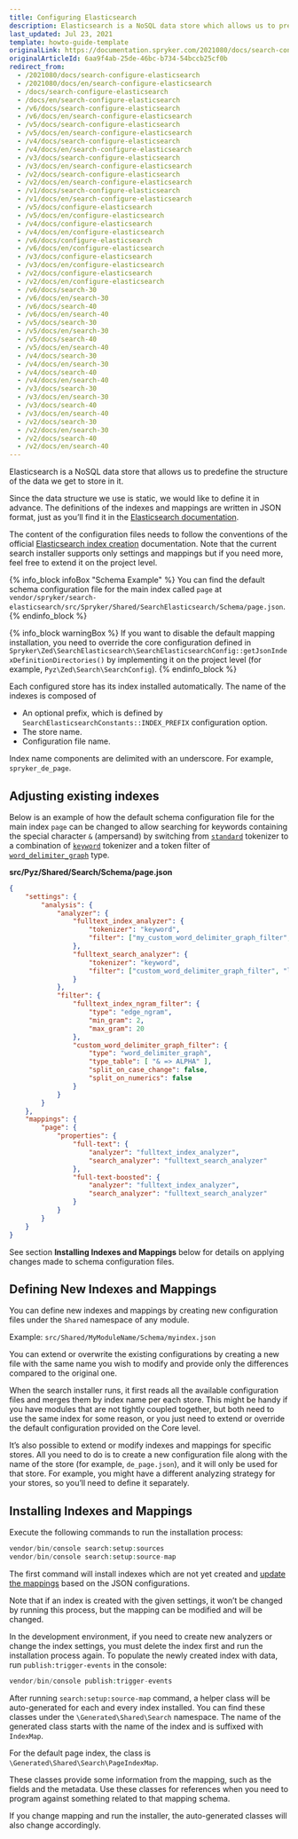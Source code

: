 ```yaml
---
title: Configuring Elasticsearch
description: Elasticsearch is a NoSQL data store which allows us to predefine the structure of the data we’ll be storing in it.
last_updated: Jul 23, 2021
template: howto-guide-template
originalLink: https://documentation.spryker.com/2021080/docs/search-configure-elasticsearch
originalArticleId: 6aa9f4ab-25de-46bc-b734-54bccb25cf0b
redirect_from:
  - /2021080/docs/search-configure-elasticsearch
  - /2021080/docs/en/search-configure-elasticsearch
  - /docs/search-configure-elasticsearch
  - /docs/en/search-configure-elasticsearch
  - /v6/docs/search-configure-elasticsearch
  - /v6/docs/en/search-configure-elasticsearch
  - /v5/docs/search-configure-elasticsearch
  - /v5/docs/en/search-configure-elasticsearch
  - /v4/docs/search-configure-elasticsearch
  - /v4/docs/en/search-configure-elasticsearch
  - /v3/docs/search-configure-elasticsearch
  - /v3/docs/en/search-configure-elasticsearch
  - /v2/docs/search-configure-elasticsearch
  - /v2/docs/en/search-configure-elasticsearch
  - /v1/docs/search-configure-elasticsearch
  - /v1/docs/en/search-configure-elasticsearch
  - /v5/docs/configure-elasticsearch
  - /v5/docs/en/configure-elasticsearch
  - /v4/docs/configure-elasticsearch
  - /v4/docs/en/configure-elasticsearch
  - /v6/docs/configure-elasticsearch
  - /v6/docs/en/configure-elasticsearch
  - /v3/docs/configure-elasticsearch
  - /v3/docs/en/configure-elasticsearch
  - /v2/docs/configure-elasticsearch
  - /v2/docs/en/configure-elasticsearch
  - /v6/docs/search-30
  - /v6/docs/en/search-30
  - /v6/docs/search-40
  - /v6/docs/en/search-40
  - /v5/docs/search-30
  - /v5/docs/en/search-30
  - /v5/docs/search-40
  - /v5/docs/en/search-40
  - /v4/docs/search-30
  - /v4/docs/en/search-30
  - /v4/docs/search-40
  - /v4/docs/en/search-40
  - /v3/docs/search-30
  - /v3/docs/en/search-30
  - /v3/docs/search-40
  - /v3/docs/en/search-40
  - /v2/docs/search-30
  - /v2/docs/en/search-30
  - /v2/docs/search-40
  - /v2/docs/en/search-40
---
```


Elasticsearch is a NoSQL data store that allows us to predefine the structure of the data we get to store in it.

Since the data structure we use is static, we would like to define it in advance. The definitions of the indexes and mappings are written in JSON format, just as you’ll find it in the [Elasticsearch documentation](https://www.elastic.co/guide/index.html?ultron=%5BEL%5D-%5BB%5D-%5BEMEA-General%5D-Exact&blade=adwords-s&Device=c&thor=elasticsearch%20documentation&gclid=EAIaIQobChMIhqvutbfJ5QIVB6WaCh3GYA3CEAAYASAAEgL-RPD_BwE).

The content of the configuration files needs to follow the conventions of the official [Elasticsearch index creation](https://www.elastic.co/guide/en/elasticsearch/reference/current/indices-create-index.html) documentation. Note that the current search installer supports only settings and mappings but if you need more, feel free to extend it on the project level.

{% info_block infoBox "Schema Example" %}
You can find the default schema configuration file for the main index called `page` at `vendor/spryker/search-elasticsearch/src/Spryker/Shared/SearchElasticsearch/Schema/page.json`.
{% endinfo_block %}

{% info_block warningBox %}
If you want to disable the default mapping installation, you need to override the core configuration defined in `Spryker\Zed\SearchElasticsearch\SearchElasticsearchConfig::getJsonIndexDefinitionDirectories()` by implementing it on the project level (for example, `Pyz\Zed\Search\SearchConfig`).
{% endinfo_block %}

Each configured store has its index installed automatically. The name of the indexes is composed of
* An optional prefix, which is defined by `SearchElasticsearchConstants::INDEX_PREFIX` configuration option.
* The store name.
* Configuration file name. 

Index name components are delimited with an underscore. For example, `spryker_de_page`.

## Adjusting existing indexes

Below is an example of how the default schema configuration file for the main index `page` can be changed to allow searching for keywords containing the special character `&` (ampersand) by switching from [`standard`](https://www.elastic.co/guide/en/elasticsearch/reference/current/analysis-standard-tokenizer.html) tokenizer to a combination of [`keyword`](https://www.elastic.co/guide/en/elasticsearch/reference/current/analysis-keyword-tokenizer.html) tokenizer and a token filter of [`word_delimiter_graph`](https://www.elastic.co/guide/en/elasticsearch/reference/8.2/analysis-word-delimiter-graph-tokenfilter.html) type.      

**src/Pyz/Shared/Search/Schema/page.json**

```json
{
    "settings": {
        "analysis": {
            "analyzer": {
                "fulltext_index_analyzer": {
                    "tokenizer": "keyword",
                    "filter": ["my_custom_word_delimiter_graph_filter", "lowercase", "fulltext_index_ngram_filter"]
                },
                "fulltext_search_analyzer": {
                    "tokenizer": "keyword",
                    "filter": ["custom_word_delimiter_graph_filter", "lowercase"]
                }
            },
            "filter": {
                "fulltext_index_ngram_filter": {
                    "type": "edge_ngram",
                    "min_gram": 2,
                    "max_gram": 20
                },
                "custom_word_delimiter_graph_filter": {
                    "type": "word_delimiter_graph",
                    "type_table": [ "& => ALPHA" ],
                    "split_on_case_change": false,
                    "split_on_numerics": false
                }
            }
        }
    },
    "mappings": {
        "page": {
            "properties": {
                "full-text": {
                    "analyzer": "fulltext_index_analyzer",
                    "search_analyzer": "fulltext_search_analyzer"
                },
                "full-text-boosted": {
                    "analyzer": "fulltext_index_analyzer",
                    "search_analyzer": "fulltext_search_analyzer"
                }
            }
        }
    }
}
```

See section **Installing Indexes and Mappings** below for details on applying changes made to schema configuration files.

## Defining New Indexes and Mappings
You can define new indexes and mappings by creating new configuration files under the `Shared` namespace of any module.

Example:
`src/Shared/MyModuleName/Schema/myindex.json`

You can extend or overwrite the existing configurations by creating a new file with the same name you wish to modify and provide only the differences compared to the original one.

When the search installer runs, it first reads all the available configuration files and merges them by index name per each store. This might be handy if you have modules that are not tightly coupled together, but both need to use the same index for some reason, or you just need to extend or override the default configuration provided on the Core level.

It’s also possible to extend or modify indexes and mappings for specific stores. All you need to do is to create a new configuration file along with the name of the store (for example, `de_page.json`), and it will only be used for that store. For example, you might have a different analyzing strategy for your stores, so you’ll need to define it separately.

## Installing Indexes and Mappings
Execute the following commands to run the installation process:
```php
vendor/bin/console search:setup:sources
vendor/bin/console search:setup:source-map
```
The first command will install indexes which are not yet created and [update the mappings](https://www.elastic.co/guide/en/elasticsearch/reference/current/indices-put-mapping.html) based on the JSON configurations.

Note that if an index is created with the given settings, it won’t be changed by running this process, but the mapping can be modified and will be changed.

In the development environment, if you need to create new analyzers or change the index settings, you must delete the index first and run the installation process again.
To populate the newly created index with data, run `publish:trigger-events` in the console:
```php
vendor/bin/console publish:trigger-events
```

After running `search:setup:source-map` command, a helper class will be auto-generated for each and every index installed. You can find these classes under the `\Generated\Shared\Search` namespace. The name of the generated class starts with the name of the index and is suffixed with `IndexMap`.

For the default page index, the class is `\Generated\Shared\Search\PageIndexMap`.

These classes provide some information from the mapping, such as the fields and the metadata. Use these classes for references when you need to program against something related to that mapping schema.

If you change mapping and run the installer, the auto-generated classes will also change accordingly.
